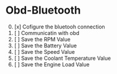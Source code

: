 # Obd-Bluetooth
0. [x] Cofigure the bluetooh connection
0. [ ] Communicatin with obd
0. [ ] Save the RPM Value
0. [ ] Save the Battery Value
0. [ ] Save the Speed Value
0. [ ] Save the Coolant Temperature Value
0. [ ] Save the Engine Load Value
